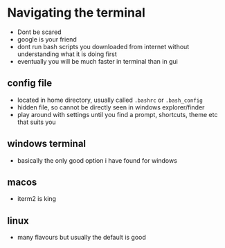 # Navigating the terminal

- Dont be scared
- google is your friend
- dont run bash scripts you downloaded from internet without understanding what it is doing first
- eventually you will be much faster in terminal than in gui

## config file

- located in home directory, usually called `.bashrc` or `.bash_config`
- hidden file, so cannot be directly seen in windows explorer/finder
- play around with settings until you find a prompt, shortcuts, theme etc that suits you

## windows terminal

- basically the only good option i have found for windows

## macos

- iterm2 is king

## linux

- many flavours but usually the default is good